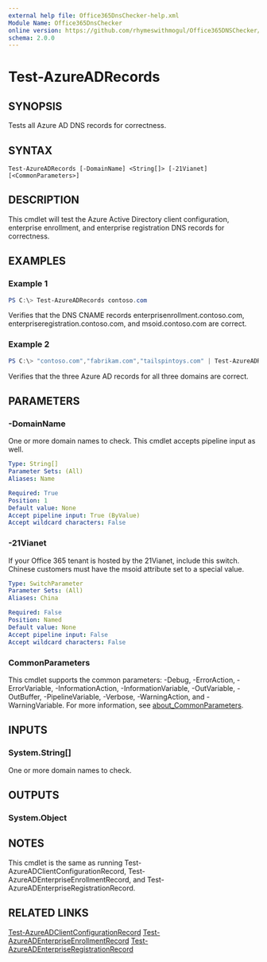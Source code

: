 ```yaml
---
external help file: Office365DnsChecker-help.xml
Module Name: Office365DnsChecker
online version: https://github.com/rhymeswithmogul/Office365DNSChecker/blob/master/man/en-US/Test-AzureADRecords.md
schema: 2.0.0
---
```


# Test-AzureADRecords

## SYNOPSIS
Tests all Azure AD DNS records for correctness.

## SYNTAX

```
Test-AzureADRecords [-DomainName] <String[]> [-21Vianet] [<CommonParameters>]
```

## DESCRIPTION
This cmdlet will test the Azure Active Directory client configuration, enterprise enrollment, and enterprise registration DNS records for correctness.

## EXAMPLES

### Example 1
```powershell
PS C:\> Test-AzureADRecords contoso.com
```

Verifies that the DNS CNAME records enterprisenrollment.contoso.com, enterpriseregistration.contoso.com, and msoid.contoso.com are correct.

### Example 2
```powershell
PS C:\> "contoso.com","fabrikam.com","tailspintoys.com" | Test-AzureADRecords
```

Verifies that the three Azure AD records for all three domains are correct.

## PARAMETERS

### -DomainName
One or more domain names to check.  This cmdlet accepts pipeline input as well.

```yaml
Type: String[]
Parameter Sets: (All)
Aliases: Name

Required: True
Position: 1
Default value: None
Accept pipeline input: True (ByValue)
Accept wildcard characters: False
```

### -21Vianet
If your Office 365 tenant is hosted by the 21Vianet, include this switch.  Chinese customers must have the msoid attribute set to a special value.

```yaml
Type: SwitchParameter
Parameter Sets: (All)
Aliases: China

Required: False
Position: Named
Default value: None
Accept pipeline input: False
Accept wildcard characters: False
```

### CommonParameters
This cmdlet supports the common parameters: -Debug, -ErrorAction, -ErrorVariable, -InformationAction, -InformationVariable, -OutVariable, -OutBuffer, -PipelineVariable, -Verbose, -WarningAction, and -WarningVariable. For more information, see [about_CommonParameters](http://go.microsoft.com/fwlink/?LinkID=113216).

## INPUTS

### System.String[]
One or more domain names to check.

## OUTPUTS

### System.Object

## NOTES
This cmdlet is the same as running Test-AzureADClientConfigurationRecord, Test-AzureADEnterpriseEnrollmentRecord, and Test-AzureADEnterpriseRegistrationRecord.

## RELATED LINKS

[Test-AzureADClientConfigurationRecord]()
[Test-AzureADEnterpriseEnrollmentRecord]()
[Test-AzureADEnterpriseRegistrationRecord]()